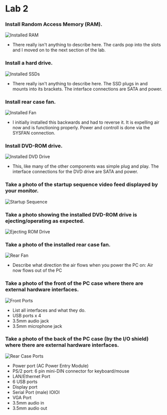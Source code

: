 # Lab 2

### Install Random Access Memory (RAM).

![Installed RAM](media/ramin.jpeg)
- There really isn't anything to describe here.  The cards pop into the slots and I moved on to the next section of the lab.

### Install a hard drive.

![Installed SSDs](media/ssdin.jpeg)
- There really isn't anything to describe here.  The SSD plugs in and mounts into its brackets.  The interface connections are SATA and power.

### Install rear case fan.

![Installed Fan](media/rearin.jpeg)
- I initially installed this backwards and had to reverse it.  It is expelling air now and is functioning properly.  Power and controll is done via the SYSFAN connection.

### Install DVD-ROM drive.

![Installed DVD Drive](media/dvdin.jpeg)
- This, like many of the other components was simple plug and play.  The interface connections for the DVD drive are SATA and power.

### Take a photo of the startup sequence video feed displayed by your monitor. 

![Startup Sequence](media/monitor.jpeg)

### Take a photo showing the installed DVD-ROM drive is ejecting/operating as expected. 

![Ejecting ROM Drive](media/eject.jpeg)

### Take a photo of the installed rear case fan.

![Rear Fan](media/rearfancorrect.jpg)
- Describe what direction the air flows when you power the PC on:  Air now flows out of the PC

### Take a photo of the front of the PC case where there are external hardware interfaces. 

![Front Ports](media/frontcase.jpeg)
- List all interfaces and what they do.
- USB ports x 4
- 3.5mm audio jack
- 3.5mm microphone jack

### Take a photo of the back of the PC case (by the I/O shield) where there are external hardware interfaces. 

![Rear Case Ports](media/shield.jpeg)

- Power port (AC Power Entry Module)
- PS/2 port: 6 pin mini-DIN connector for keyboard/mouse
- LAN/Ethernet Port
- 6 USB ports
- Display port
- Serial Port (male) IOIOI
- VGA Port 
- 3.5mm audio in
- 3.5mm audio out